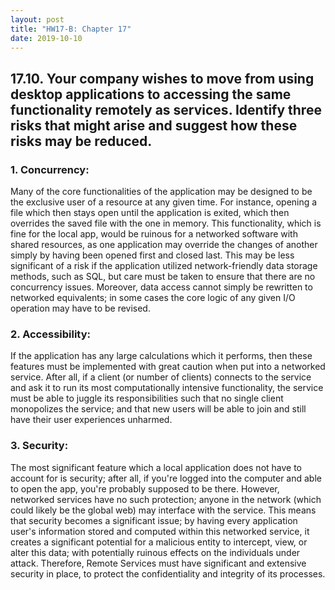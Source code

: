 ```yaml
---
layout: post
title: "HW17-B: Chapter 17"
date: 2019-10-10
---
```


## 17.10. Your company wishes to move from using desktop applications to accessing the same functionality remotely as services. Identify three risks that might arise and suggest how these risks may be reduced.

### 1. Concurrency:

Many of the core functionalities of the application may be designed to be the exclusive user of a resource at any given time. For instance, opening a file which then stays open until the application is exited, which then overrides the saved file with the one in memory. This functionality, which is fine for the local app, would be ruinous for a networked software with shared resources, as one application may override the changes of another simply by having been opened first and closed last. This may be less significant of a risk if the application utilized network-friendly data storage methods, such as SQL, but care must be taken to ensure that there are no concurrency issues. Moreover, data access cannot simply be rewritten to networked equivalents; in some cases the core logic of any given I/O operation may have to be revised.

### 2. Accessibility:

If the application has any large calculations which it performs, then these features must be implemented with great caution when put into a networked service. After all, if a client (or number of clients) connects to the service and ask it to run its most computationally intensive functionality, the service must be able to juggle its responsibilities such that no single client monopolizes the service; and that new users will be able to join and still have their user experiences unharmed.

### 3. Security:

The most significant feature which a local application does not have to account for is security; after all, if you're logged into the computer and able to open the app, you're probably supposed to be there. However, networked services have no such protection; anyone in the network (which could likely be the global web) may interface with the service. This means that security becomes a significant issue; by having every application user's information stored and computed within this networked service, it creates a significant potential for a malicious entity to intercept, view, or alter this data; with potentially ruinous effects on the individuals under attack. Therefore, Remote Services must have significant and extensive security in place, to protect the confidentiality and integrity of its processes.
